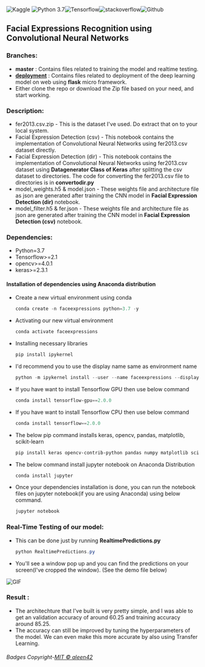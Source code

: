![Kaggle](https://img.shields.io/badge/Dataset-Kaggle-blue.svg) ![Python 3.7](https://img.shields.io/badge/Python-3.7-brightgreen.svg)![Tensorflow](https://aleen42.github.io/badges/src/tensorflow.svg)![stackoverflow](https://aleen42.github.io/badges/src/stackoverflow.svg)![Github](https://aleen42.github.io/badges/src/github.svg)

## Facial Expressions Recognition using Convolutional Neural Networks
### Branches:
- **master** : Contains files related to training the model and realtime testing. 
- **[deployment](https://github.com/mangipudiprashanth7/Facial-Expression-Recognition-using-Deep-Learning/tree/deployment)** : Contains files related to deployment of the deep learning model on web using **flask** micro framework.
- Either clone the repo or download the Zip file based on your need, and start working.
### Description:
* fer2013.csv.zip - This is the dataset I've used. Do extract that on to your local system.
* Facial Expression Detection (csv) - This notebook contains the implementation of Convolutional Neural Networks using fer2013.csv dataset directly. 
* Facial Expression Detection (dir) - This notebook contains the implementation of Convolutional Neural Networks using fer2013.csv dataset using **Datagenerator Class of Keras** after splitting the csv dataset to directories. The code for converting the fer2013.csv file to directories is in **convertodir.py** 
* model_weights.h5 & model.json - These weights file and architecture file as json are generated after training the CNN model in **Facial Expression Detection (dir)** notebook. 
* model_filter.h5 & fer.json - These weights file and architecture file as json are generated after training the CNN model in **Facial Expression Detection (csv)** notebook.

### Dependencies:
* Python=3.7
* Tensorflow>=2.1
* opencv>=4.0.1
* keras>=2.3.1
#### Installation of dependencies using Anaconda distribution
- Create a new virtual environment using conda 

  ```PowerShell
  conda create -n faceexpressions python=3.7 -y
  ```
- Activating our new virtual environment
 
  ```PowerShell
  conda activate faceexpressions
  ```
- Installing necessary libraries
 
  ```PowerShell
  pip install ipykernel
  ```
- I'd recommend you to use the display name same as environment name
 
  ```PowerShell
  python -m ipykernel install --user --name faceexpressions --display-name "faceexpressions"
  ```

- If you have want to install Tensorflow GPU then use below command

  ```PowerShell
  conda install tensorflow-gpu==2.0.0
  ```

- If you have want to install Tensorflow CPU then use below command

  ```PowerShell
  conda install tensorflow==2.0.0
  ```

- The below pip command installs keras, opencv, pandas, matplotlib, scikit-learn

  ```PowerShell
  pip install keras opencv-contrib-python pandas numpy matplotlib scikit-learn
  ```

- The below command install jupyter notebook on Anaconda Distribution

  ```PowerShell
  conda install jupyter
  ```

- Once your dependencies installation is done, you can run the notebook files on jupyter notebook(if you are using Anaconda) using below command. 

  ```PowerShell
  jupyter notebook
  ```

### Real-Time Testing of our model:
* This can be done just by running **RealtimePredictions.py** 

  ```PowerShell
  python RealtimePredictions.py
  ```

* You'll see a window pop up and you can find the predictions on your screen(I've cropped the window). (See the demo file below)

![GIF](https://github.com/mangipudiprashanth7/Facial-Expression-Recognition-using-Deep-Learning/blob/master/demo.gif)


### Result :
- The architechture that I've built is very pretty simple, and I was able to get an validation accuracy of around 60.25 and training accuracy around 85.25. 
- The accuracy can still be improved by tuning the hyperparameters of the model. We can even make this more accurate by also using Transfer Learning. 
 
 
 ###### Badges Copyright-[MIT © aleen42](https://github.com/aleen42/badges)
